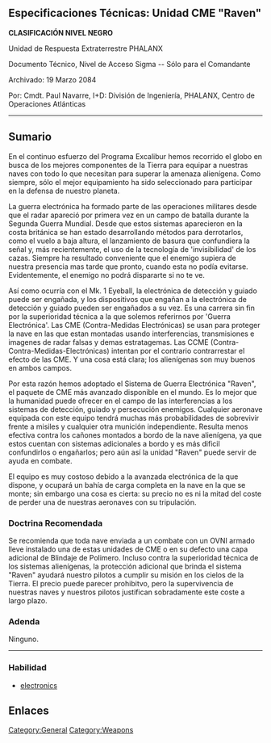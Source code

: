 ## Especificaciones Técnicas: Unidad CME "Raven"

**CLASIFICACIÓN NIVEL NEGRO**

Unidad de Respuesta Extraterrestre PHALANX

Documento Técnico, Nivel de Acceso Sigma -- Sólo para el Comandante

Archivado: 19 Marzo 2084

Por: Cmdt. Paul Navarre, I+D: División de Ingeniería, PHALANX, Centro de
Operaciones Atlánticas

------------------------------------------------------------------------

## Sumario

En el continuo esfuerzo del Programa Excalibur hemos recorrido el globo
en busca de los mejores componentes de la Tierra para equipar a nuestras
naves con todo lo que necesitan para superar la amenaza alienígena. Como
siempre, sólo el mejor equipamiento ha sido seleccionado para participar
en la defensa de nuestro planeta.

La guerra electrónica ha formado parte de las operaciones militares
desde que el radar apareció por primera vez en un campo de batalla
durante la Segunda Guerra Mundial. Desde que estos sistemas aparecieron
en la costa británica se han estado desarrollando métodos para
derrotarlos, como el vuelo a baja altura, el lanzamiento de basura que
confundiera la señal y, más recientemente, el uso de la tecnología de
'invisibilidad' de los cazas. Siempre ha resultado conveniente que el
enemigo supiera de nuestra presencia mas tarde que pronto, cuando esta
no podía evitarse. Evidentemente, el enemigo no podrá dispararte si no
te ve.

Así como ocurría con el Mk. 1 Eyeball, la electrónica de detección y
guiado puede ser engañada, y los dispositivos que engañan a la
electrónica de detección y guiado pueden ser engañados a su vez. Es una
carrera sin fin por la superioridad técnica a la que solemos referirnos
por 'Guerra Electrónica'. Las CME (Contra-Medidas Electrónicas) se usan
para proteger la nave en las que estan montadas usando interferencias,
transmisiones e imagenes de radar falsas y demas estratagemas. Las CCME
(Contra-Contra-Medidas-Electrónicas) intentan por el contrario
contrarrestar el efecto de las CME. Y una cosa está clara; los
alienígenas son muy buenos en ambos campos.

Por esta razón hemos adoptado el Sistema de Guerra Electrónica "Raven",
el paquete de CME más avanzado disponible en el mundo. Es lo mejor que
la humanidad puede ofrecer en el campo de las interferencias a los
sistemas de detección, guiado y persecución enemigos. Cualquier aeronave
equipada con este equipo tendrá muchas más probabilidades de sobrevivir
frente a misiles y cualquier otra munición independiente. Resulta menos
efectiva contra los cañones montados a bordo de la nave alienígena, ya
que estos cuentan con sistemas adicionales a bordo y es más dificil
confundirlos o engañarlos; pero aún así la unidad "Raven" puede servir
de ayuda en combate.

El equipo es muy costoso debido a la avanzada electrónica de la que
dispone, y ocupará un bahía de carga completa en la nave en la que se
monte; sin embargo una cosa es cierta: su precio no es ni la mitad del
coste de perder una de nuestras aeronaves con su tripulación.

### Doctrina Recomendada

Se recomienda que toda nave enviada a un combate con un OVNI armado
lleve instalado una de estas unidades de CME o en su defecto una capa
adicional de Blindaje de Polimero. Incluso contra la superioridad
técnica de los sistemas alienígenas, la protección adicional que brinda
el sistema "Raven" ayudará nuestro pilotos a cumplir su misión en los
cielos de la Tierra. El precio puede parecer prohibitvo, pero la
supervivencia de nuestras naves y nuestros pilotos justifican
sobradamente este coste a largo plazo.

### Adenda

Ninguno.

------------------------------------------------------------------------

### Habilidad

- [electronics](Skills/electronics "wikilink")

## Enlaces

[Category:General](Category:General "wikilink")
[Category:Weapons](Category:Weapons "wikilink")